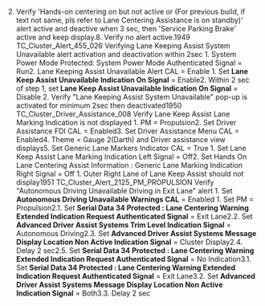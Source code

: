 2. Verify 'Hands-on centering on but not active or (For previous build, if text not same, pls refer to Lane Centering Assistance is on standby)' alert active and deactive when 3 sec, then 'Service Parking Brake' active and keep display.8. Verify no alert active.1949 TC_Cluster_Alert_455_026 Verifying Lane Keeping Assist System Unavailable alert activation and deactivation within 2sec 1. System Power Mode Protected: System Power Mode Authenticated Signal = Run2. Lane Keeping Assist Unavailable Alert CAL = Enable 1. Set **Lane Keep Assist Unavailable Indication On Signal** = Enable2. Within 2 sec of step 1, set **Lane Keep Assist Unavailable Indication On Signal** = Disable 2. Verify "Lane Keeping Assist System Unavailable" pop-up is activated for minimum 2sec then deactivated1950 TC_Cluster_Driver_Assistance_008 Verify Lane Keep Assist Lane Marking Indication is not displayed 1. PM = Propulsion2. Set Driver Assistance FDI CAL = Enabled3. Set Driver Assistance Menu CAL = Enabled4. Theme = Gauge 2(Darth) and Driver assistance view displays5. Set Generic Lane Markers Indicator CAL = True 1. Set Lane Keep Assist Lane Marking Indication Left Signal = Off2. Set Hands On Lane Centering Assist Information : Generic Lane Marking Indication Right Signal = Off 1. Outer Right Lane of Lane Keep Assist should not display1951 TC_Cluster_Alert_2125_PM_PROPULSION Verify "Autonomous Driving Unavailable Driving in Exit Lane" alert 1. Set **Autonomous Driving Unavailable Warnings CAL** = Enabled 1. Set PM = Propulsion2.1. Set **Serial Data 34 Protected : Lane Centering Warning Extended Indication Request Authenticated Signal** = Exit Lane2.2. Set **Advanced Driver Assist Systems Trim Level Indication Signal** = Autonomous Driving2.3. Set **Advanced Driver Assist Systems Message Display Location Non Active Indication Signal** = Cluster Display2.4. Delay 2 sec2.5. Set **Serial Data 34 Protected : Lane Centering Warning Extended Indication Request Authenticated Signal** = No Indication3.1. Set **Serial Data 34 Protected : Lane Centering Warning Extended Indication Request Authenticated Signal** = Exit Lane3.2. Set **Advanced Driver Assist Systems Message Display Location Non Active Indication Signal** = Both3.3. Delay 2 sec